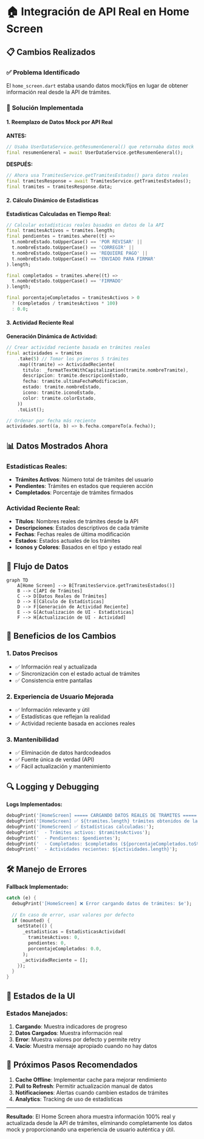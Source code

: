 # 🏠 Integración de API Real en Home Screen

## 📋 **Cambios Realizados**

### ✅ **Problema Identificado**
El `home_screen.dart` estaba usando datos mock/fijos en lugar de obtener información real desde la API de trámites.

### 🔧 **Solución Implementada**

#### **1. Reemplazo de Datos Mock por API Real**

**ANTES:**
```dart
// Usaba UserDataService.getResumenGeneral() que retornaba datos mock
final resumenGeneral = await UserDataService.getResumenGeneral();
```

**DESPUÉS:**
```dart
// Ahora usa TramitesService.getTramitesEstados() para datos reales
final tramitesResponse = await TramitesService.getTramitesEstados();
final tramites = tramitesResponse.data;
```

#### **2. Cálculo Dinámico de Estadísticas**

**Estadísticas Calculadas en Tiempo Real:**
```dart
// Calcular estadísticas reales basadas en datos de la API
final tramitesActivos = tramites.length;
final pendientes = tramites.where((t) => 
  t.nombreEstado.toUpperCase() == 'POR REVISAR' ||
  t.nombreEstado.toUpperCase() == 'CORREGIR' ||
  t.nombreEstado.toUpperCase() == 'REQUIERE PAGO' ||
  t.nombreEstado.toUpperCase() == 'ENVIADO PARA FIRMAR'
).length;

final completados = tramites.where((t) => 
  t.nombreEstado.toUpperCase() == 'FIRMADO'
).length;

final porcentajeCompletados = tramitesActivos > 0 
  ? (completados / tramitesActivos * 100) 
  : 0.0;
```

#### **3. Actividad Reciente Real**

**Generación Dinámica de Actividad:**
```dart
// Crear actividad reciente basada en trámites reales
final actividades = tramites
    .take(5) // Tomar los primeros 5 trámites
    .map((tramite) => ActividadReciente(
      titulo: _formatTextWithCapitalization(tramite.nombreTramite),
      descripcion: tramite.descripcionEstado,
      fecha: tramite.ultimaFechaModificacion,
      estado: tramite.nombreEstado,
      icono: tramite.iconoEstado,
      color: tramite.colorEstado,
    ))
    .toList();

// Ordenar por fecha más reciente
actividades.sort((a, b) => b.fecha.compareTo(a.fecha));
```

## 📊 **Datos Mostrados Ahora**

### **Estadísticas Reales:**
- **Trámites Activos**: Número total de trámites del usuario
- **Pendientes**: Trámites en estados que requieren acción
- **Completados**: Porcentaje de trámites firmados

### **Actividad Reciente Real:**
- **Títulos**: Nombres reales de trámites desde la API
- **Descripciones**: Estados descriptivos de cada trámite
- **Fechas**: Fechas reales de última modificación
- **Estados**: Estados actuales de los trámites
- **Iconos y Colores**: Basados en el tipo y estado real

## 🔄 **Flujo de Datos**

```mermaid
graph TD
    A[Home Screen] --> B[TramitesService.getTramitesEstados()]
    B --> C[API de Trámites]
    C --> D[Datos Reales de Trámites]
    D --> E[Cálculo de Estadísticas]
    D --> F[Generación de Actividad Reciente]
    E --> G[Actualización de UI - Estadísticas]
    F --> H[Actualización de UI - Actividad]
```

## 🎯 **Beneficios de los Cambios**

### **1. Datos Precisos**
- ✅ Información real y actualizada
- ✅ Sincronización con el estado actual de trámites
- ✅ Consistencia entre pantallas

### **2. Experiencia de Usuario Mejorada**
- ✅ Información relevante y útil
- ✅ Estadísticas que reflejan la realidad
- ✅ Actividad reciente basada en acciones reales

### **3. Mantenibilidad**
- ✅ Eliminación de datos hardcodeados
- ✅ Fuente única de verdad (API)
- ✅ Fácil actualización y mantenimiento

## 🔍 **Logging y Debugging**

**Logs Implementados:**
```dart
debugPrint('[HomeScreen] ===== CARGANDO DATOS REALES DE TRÁMITES =====');
debugPrint('[HomeScreen] ✅ ${tramites.length} trámites obtenidos de la API');
debugPrint('[HomeScreen] ✅ Estadísticas calculadas:');
debugPrint('  - Trámites activos: $tramitesActivos');
debugPrint('  - Pendientes: $pendientes');
debugPrint('  - Completados: $completados (${porcentajeCompletados.toStringAsFixed(1)}%)');
debugPrint('  - Actividades recientes: ${actividades.length}');
```

## 🛠️ **Manejo de Errores**

**Fallback Implementado:**
```dart
catch (e) {
  debugPrint('[HomeScreen] ❌ Error cargando datos de trámites: $e');
  
  // En caso de error, usar valores por defecto
  if (mounted) {
    setState(() {
      _estadisticas = EstadisticasActividad(
        tramitesActivos: 0,
        pendientes: 0,
        porcentajeCompletados: 0.0,
      );
      _actividadReciente = [];
    });
  }
}
```

## 📱 **Estados de la UI**

### **Estados Manejados:**
1. **Cargando**: Muestra indicadores de progreso
2. **Datos Cargados**: Muestra información real
3. **Error**: Muestra valores por defecto y permite retry
4. **Vacío**: Muestra mensaje apropiado cuando no hay datos

## 🚀 **Próximos Pasos Recomendados**

1. **Cache Offline**: Implementar cache para mejorar rendimiento
2. **Pull to Refresh**: Permitir actualización manual de datos
3. **Notificaciones**: Alertas cuando cambien estados de trámites
4. **Analytics**: Tracking de uso de estadísticas

---

**Resultado**: El Home Screen ahora muestra información 100% real y actualizada desde la API de trámites, eliminando completamente los datos mock y proporcionando una experiencia de usuario auténtica y útil.